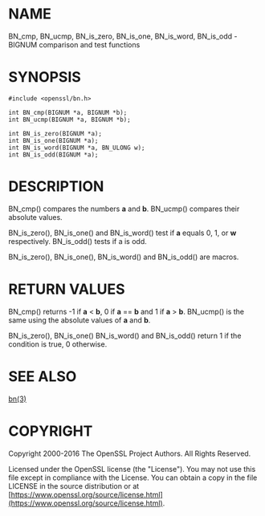 # NAME

BN\_cmp, BN\_ucmp, BN\_is\_zero, BN\_is\_one, BN\_is\_word, BN\_is\_odd - BIGNUM comparison and test functions

# SYNOPSIS

    #include <openssl/bn.h>

    int BN_cmp(BIGNUM *a, BIGNUM *b);
    int BN_ucmp(BIGNUM *a, BIGNUM *b);

    int BN_is_zero(BIGNUM *a);
    int BN_is_one(BIGNUM *a);
    int BN_is_word(BIGNUM *a, BN_ULONG w);
    int BN_is_odd(BIGNUM *a);

# DESCRIPTION

BN\_cmp() compares the numbers **a** and **b**. BN\_ucmp() compares their
absolute values.

BN\_is\_zero(), BN\_is\_one() and BN\_is\_word() test if **a** equals 0, 1,
or **w** respectively. BN\_is\_odd() tests if a is odd.

BN\_is\_zero(), BN\_is\_one(), BN\_is\_word() and BN\_is\_odd() are macros.

# RETURN VALUES

BN\_cmp() returns -1 if **a** < **b**, 0 if **a** == **b** and 1 if
**a** > **b**. BN\_ucmp() is the same using the absolute values
of **a** and **b**.

BN\_is\_zero(), BN\_is\_one() BN\_is\_word() and BN\_is\_odd() return 1 if
the condition is true, 0 otherwise.

# SEE ALSO

[bn(3)](http://man.he.net/man3/bn)

# COPYRIGHT

Copyright 2000-2016 The OpenSSL Project Authors. All Rights Reserved.

Licensed under the OpenSSL license (the "License").  You may not use
this file except in compliance with the License.  You can obtain a copy
in the file LICENSE in the source distribution or at
[https://www.openssl.org/source/license.html](https://www.openssl.org/source/license.html).
